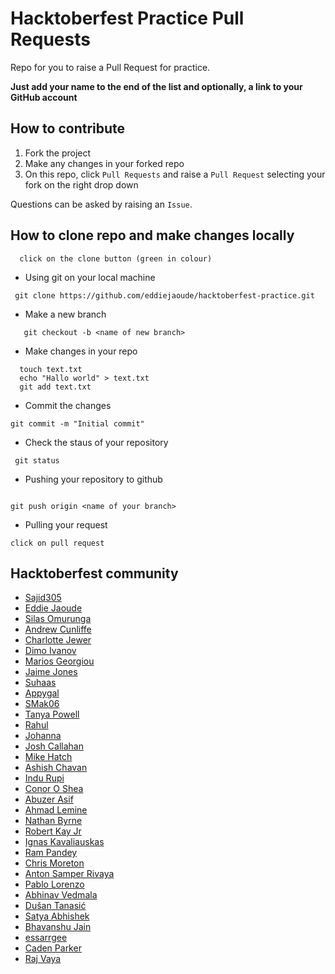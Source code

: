 # Hacktoberfest Practice Pull Requests

Repo for you to raise a Pull Request for practice.

**Just add your name to the end of the list and optionally, a link to your GitHub account**

## How to contribute

1. Fork the project
2. Make any changes in your forked repo
3. On this repo, click `Pull Requests` and raise a `Pull Request` selecting your fork on the right drop down

Questions can be asked by raising an `Issue`.

## How to clone repo and make changes locally

```
  click on the clone button (green in colour)

```

  - Using git on your local machine

```
 git clone https://github.com/eddiejaoude/hacktoberfest-practice.git

 ```

- Make a new branch
```
   git checkout -b <name of new branch>

```


- Make changes in your repo
```
  touch text.txt
  echo "Hallo world" > text.txt
  git add text.txt

 ```
 - Commit the changes

 ```
 git commit -m "Initial commit"

 ```

 - Check the staus of your repository
 ```
  git status

 ```

 - Pushing your repository to github

 ```

 git push origin <name of your branch>

 ```


 - Pulling your request

 ```
 click on pull request

 ```


## Hacktoberfest community
- [Sajid305](https://github.com/Sajid305)
- [Eddie Jaoude](https://github.com/eddiejaoude)
- [Silas Omurunga](https://github.com/Simbadeveloper)
- [Andrew Cunliffe](https://github.com/andrew-cunliffe)
- [Charlotte Jewer](https://github.com/Charlotte990)
- [Dimo Ivanov](https://github.com/divanoff)
- [Marios Georgiou](https://github.com/MariosGeorgiou)
- [Jaime Jones](https://github.com/jaime-lynn)
- [Suhaas](https://github.com/suhaaskataria)
- [Appygal](https://github.com/appygal)
- [SMak06](https://github.com/SMak06)
- [Tanya Powell](https://github.com/tanyapowell)
- [Rahul](https://github.com/kohli6010)
- [Johanna](https://github.com/Johanna-hub)
- [Josh Callahan](https://github.com/joshcallahan)
- [Mike Hatch](https://github.com/mikeshatch)
- [Ashish Chavan](https://github.com/AshishChavan98)
- [Indu Rupi](https://github.com/indurupi)
- [Conor O Shea](https://github.com/conoroshea1996)
- [Abuzer Asif](https://github.com/abuzerasif)
- [Ahmad Lemine](https://github.com/ahmadlemine/)
- [Nathan Byrne](https://github.com/naefun/)
- [Robert Kay Jr](https://github.com/RobertKayJr/)
- [Ignas Kavaliauskas](https://github.com/ignaskavaliauskas)
- [Ram Pandey](https://github.com/ram2510)
- [Chris Moreton](https://github.com/chris-moreton/)
- [Anton Samper Rivaya](https://github.com/antonsamper/)
- [Pablo Lorenzo](https://github.com/Ll2NZ/)
- [Abhinav Vedmala](https://github.com/mrswagbhinav/)
- [Dušan Tanasić](https://github.com/Duk4/)
- [Satya Abhishek](https://github.com/kashek85)
- [Bhavanshu Jain](https://github.com/bhavanshu-1112)
- [essarrgee](https://github.com/essarrgee)
- [Caden Parker](https://github.com/Ne0nWinds)
- [Raj Vaya](https://github.com/rajvaya)

